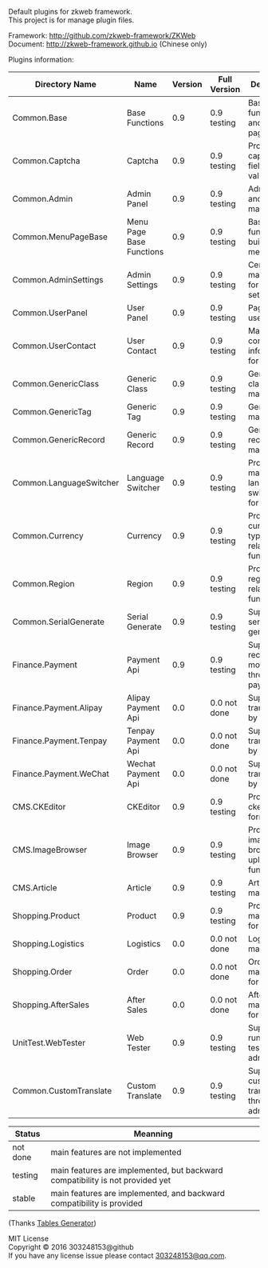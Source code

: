 Default plugins for zkweb framework.<br />
This project is for manage plugin files.<br />

Framework: http://github.com/zkweb-framework/ZKWeb<br/>
Document: http://zkweb-framework.github.io (Chinese only)<br/>

Plugins information:<br/>

| Directory Name          | Name                     | Version | Full Version | Description                                                  |
|-------------------------|--------------------------|---------|--------------|--------------------------------------------------------------|
| Common.Base             | Base Functions           | 0.9     | 0.9 testing  | Base functions and template pages                            |
| Common.Captcha          | Captcha                  | 0.9     | 0.9 testing  | Provide captcha form field and validation                    |
| Common.Admin            | Admin Panel              | 0.9     | 0.9 testing  | Admin panel and users management                             |
| Common.MenuPageBase     | Menu Page Base Functions | 0.9     | 0.9 testing  | Base functions for building menu page                        |
| Common.AdminSettings    | Admin Settings           | 0.9     | 0.9 testing  | Centralized management for admin settings                    |
| Common.UserPanel        | User Panel               | 0.9     | 0.9 testing  | Pages for user panel                                         |
| Common.UserContact      | User Contact             | 0.9     | 0.9 testing  | Manage contact information for users                         |
| Common.GenericClass     | Generic Class            | 0.9     | 0.9 testing  | Generic class/catalog management                             |
| Common.GenericTag       | Generic Tag              | 0.9     | 0.9 testing  | Generic tag management                                       |
| Common.GenericRecord    | Generic Record           | 0.9     | 0.9 testing  | Generic records management                                   |
| Common.LanguageSwitcher | Language Switcher        | 0.9     | 0.9 testing  | Provide manually language switch menu for visitor            |
| Common.Currency         | Currency                 | 0.9     | 0.9 testing  | Provide currency types and related functions                 |
| Common.Region           | Region                   | 0.9     | 0.9 testing  | Provide regions and related functions                        |
| Common.SerialGenerate   | Serial Generate          | 0.9     | 0.9 testing  | Support serial generation                                    |
| Finance.Payment         | Payment Api              | 0.9     | 0.9 testing  | Support receive money through payment api                    |
| Finance.Payment.Alipay  | Alipay Payment Api       | 0.0     | 0.0 not done | Support pay transactions by alipay                           |
| Finance.Payment.Tenpay  | Tenpay Payment Api       | 0.0     | 0.0 not done | Support pay transactions by tenpay                           |
| Finance.Payment.WeChat  | Wechat Payment Api       | 0.0     | 0.0 not done | Support pay transactions by wechat                           |
| CMS.CKEditor            | CKEditor                 | 0.9     | 0.9 testing  | Provide ckeditor form field                                  |
| CMS.ImageBrowser        | Image Browser            | 0.9     | 0.9 testing  | Provide image browse and upload functions                    |
| CMS.Article             | Article                  | 0.9     | 0.9 testing  | Article management                                           |
| Shopping.Product        | Product                  | 0.9     | 0.9 testing  | Product management for ec site                               |
| Shopping.Logistics      | Logistics                | 0.0     | 0.0 not done | Logistics management                                         |
| Shopping.Order          | Order                    | 0.0     | 0.0 not done | Order management for ec site                                 |
| Shopping.AfterSales     | After Sales              | 0.0     | 0.0 not done | After Sales management for ec site                           |
| UnitTest.WebTester      | Web Tester               | 0.9     | 0.9 testing  | Support running unit test from admin panel                   |
| Common.CustomTranslate  | Custom Translate         | 0.9     | 0.9 testing  | Support custom translate through admin pane                  |

| Status   | Meanning                                                                      |
|----------|-------------------------------------------------------------------------------|
| not done | main features are not implemented                                             |
| testing  | main features are implemented, but backward compatibility is not provided yet |
| stable   | main features are implemented, and backward compatibility is provided         |

(Thanks [Tables Generator](http://www.tablesgenerator.com/markdown_tables))

MIT License<br />
Copyright © 2016 303248153@github<br />
If you have any license issue please contact 303248153@qq.com.
